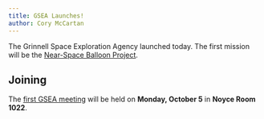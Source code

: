 ```yaml
---
title: GSEA Launches!
author: Cory McCartan
---
```


The Grinnell Space Exploration Agency launched today.  The first mission will
be the [Near-Space Balloon Project](/missions/nearspaceballoon.html).

## Joining

The [first GSEA meeting](/2015/10/01/first-meeting.html) will be held on **Monday, October 5** in **Noyce Room 1022**.
